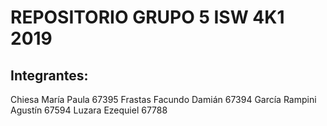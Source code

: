 # REPOSITORIO GRUPO 5 ISW 4K1 2019 
## Integrantes:
Chiesa María Paula                        67395
Frastas Facundo Damián                    67394
García Rampini Agustín                    67594
Luzara Ezequiel                           67788


